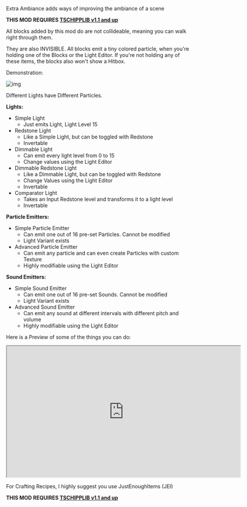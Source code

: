 Extra Ambiance adds ways of improving the ambiance of a scene

**THIS MOD REQUIRES [TSCHIPPLIB v1.1 and up](https://minecraft.curseforge.com/projects/tschipplib)**

All blocks added by this mod do are not collideable, meaning you can walk right through them.

They are also INVISIBLE. All blocks emit a tiny colored particle, when you're holding one of the Blocks or the Light Editor. If you're not holding any of these items, the blocks also won't show a Hitbox.

Demonstration:

 ![img](https://i.gyazo.com/ecdc7be456fae132b57946a3cabad807.gif)

Different Lights have Different Particles.

**Lights:**

- Simple Light
  - Just emits Light, Light Level 15
- Redstone Light
  - Like a Simple Light, but can be toggled with Redstone
  - Invertable
- Dimmable Light
  - Can emit every light level from 0 to 15
  - Change values using the Light Editor
- Dimmable Redstone Light
  - Like a Dimmable Light, but can be toggled with Redstone
  - Change Values using the Light Editor
  - Invertable
- Comparator Light
  - Takes an Input Redstone level and transforms it to a light level 
  - Invertable

 
**Particle Emitters:**

- Simple Particle Emitter
  - Can emit one out of 16 pre-set Particles. Cannot be modified
  - Light Variant exists
- Advanced Particle Emitter
  - Can emit any particle and can even create Particles with custom Texture
  - Highly modifiable using the Light Editor

 
**Sound Emitters:**

- Simple Sound Emitter
  - Can emit one out of 16 pre-set Sounds. Cannot be modified
  - Light Variant exists
- Advanced Sound Emitter
  - Can emit any sound at different intervals with different pitch and volume
  - Highly modifiable using the Light Editor

 
Here is a Preview of some of the things you can do:

<iframe allowfullscreen="allowfullscreen" src="https://www.youtube.com/embed/xu5wzkkhWtA?wmode=transparent" height="358" width="638"></iframe> 

For Crafting Recipes, I highly suggest you use JustEnoughItems (JEI)
 
 **THIS MOD REQUIRES [TSCHIPPLIB v1.1 and up](https://minecraft.curseforge.com/projects/tschipplib)**